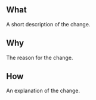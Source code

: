 <!--
Your pull request is greatly appreciated but please consult https://github.com/shtsoft/mtrack/blob/master/CONTRIBUTING.md before making one.
-->

## What

A short description of the change.

## Why

The reason for the change.

## How

An explanation of the change.
